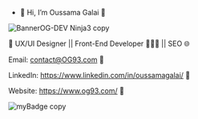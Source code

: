 - 👋 Hi, I’m Oussama Galai 🥷
  
![BannerOG-DEV Ninja3 copy](https://github.com/user-attachments/assets/23b46850-21f1-4fd2-ba40-00de75160f73)


🚀 UX/UI Designer || Front-End Developer 👨🏻‍💻 || SEO 🌐

Email: contact@OG93.com 💌

LinkedIn: https://www.linkedin.com/in/oussamagalai/ 🤝

Website: https://www.og93.com/ 🔗

![myBadge copy](https://github.com/user-attachments/assets/50f3661b-2fee-46ef-8c99-ee08d652a90f)
